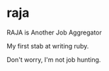 raja
====

RAJA is Another Job Aggregator

My first stab at writing ruby.

Don't worry, I'm not job hunting.